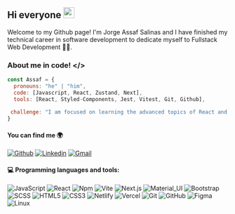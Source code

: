 ## Hi everyone <img width="25px" height="25px" src="https://c.tenor.com/nebZyl8oN7IAAAAi/wave-hello.gifg">
Welcome to my Github page! I'm Jorge Assaf Salinas and I have finished my technical career in software development to dedicate myself to Fullstack Web Development  👨‍💻.
### About me in code! </>

```javascript
const Assaf = {
  pronouns: "he" | "him",
  code: [Javascript, React, Zustand, Next],
  tools: [React, Styled-Components, Jest, Vitest, Git, Github],
 
 challenge: "I am focused on learning the advanced topics of React and Typescript."
}
```
#### You can find me 🌍
[![Github](https://img.shields.io/badge/-Github-000?style=flat&logo=Github&logoColor=white)](https://github.com/JorgeAssaf)
[![Linkedin](https://img.shields.io/badge/-LinkedIn-blue?style=flat&logo=Linkedin&logoColor=white)](https://www.linkedin.com/in/jorge-enrique-assaf/)
[![Gmail](https://img.shields.io/badge/-Gmail-c14438?style=flat&logo=Gmail&logoColor=white)](mailto:jorgeassaf160@gmail.com)

#### :computer: Programming languages and tools: 
  
![JavaScript](https://img.shields.io/badge/-JavaScript-black?style=flat-square&logo=javascript)
![React](https://img.shields.io/badge/-React-black?style=flat-square&logo=react)
![Npm](https://img.shields.io/badge/-Npm-black?style=flat-square&logo=Npm)
![Vite](https://img.shields.io/badge/-Vite-black?style=flat-square&logo=Vite)
![Next.js](https://img.shields.io/badge/-Next-black?style=flat-square&logo=Next.js)
![Material_UI](https://img.shields.io/badge/-Material_UI-black?style=flat-square&logo=material-ui)
![Bootstrap](https://img.shields.io/badge/-Bootstrap-black?style=flat-square&logo=bootstrap)
![SCSS](https://img.shields.io/badge/-SCSS-black?style=flat-square&logo=SASS)
![HTML5](https://img.shields.io/badge/-HTML5-black?style=flat-square&logo=html5&logoColor=white)
![CSS3](https://img.shields.io/badge/-CSS3-black?style=flat-square&logo=css3)
![Netlify](https://img.shields.io/badge/-Netlify-black?style=flat-square&logo=netlify)
![Vercel](https://img.shields.io/badge/-Vercel-black?style=flat-square&logo=vercel)
![Git](https://img.shields.io/badge/-Git-black?style=flat-square&logo=git)
![GitHub](https://img.shields.io/badge/-GitHub-black?style=flat-square&logo=github)
![Figma](https://img.shields.io/badge/-Figma-black?style=flat-square&logo=figma)
![Linux](https://img.shields.io/badge/-Linux-black?style=flat-square&logo=Linux)
